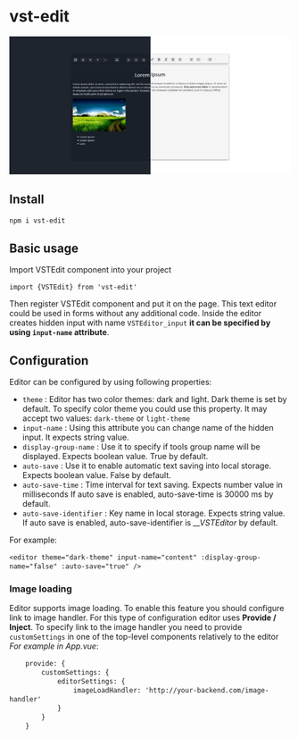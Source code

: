 # vst-edit
![alt text](https://github.com/Zaba-web/VSTEdit/raw/main/image.jpg)


## Install
```
npm i vst-edit
```

## Basic usage
Import VSTEdit component into your project
```
import {VSTEdit} from 'vst-edit'
```
Then register VSTEdit component and put it on the page. This text editor could be used in forms without any additional code. Inside the editor creates hidden input with name ```VSTEditor_input``` **it can be specified by using `input-name` attribute**.

## Configuration
Editor can be configured by using following properties:

- `theme` : Editor has two color themes: dark and light. Dark theme is set by default. To specify color theme you could use this property. It may accept two values: `dark-theme` or `light-theme`
- `input-name` : Using this attribute you can change name of the hidden input. It expects string value.
- `display-group-name` : Use it to specify if tools group name will be displayed. Expects boolean value. True by default.
- `auto-save` : Use it to enable automatic text saving into local storage. Expects boolean value. False by default.
- `auto-save-time` : Time interval for text saving. Expects number value in milliseconds If auto save is enabled, auto-save-time is 30000 ms by default.
- `auto-save-identifier` : Key name in local storage. Expects string value. If auto save is enabled, auto-save-identifier is *__VSTEditor* by default.

For example: 
```
<editor theme="dark-theme" input-name="content" :display-group-name="false" :auto-save="true" />
```

### Image loading
Editor supports image loading. To enable this feature you should configure link to image handler. For this type of configuration editor uses **Provide / Inject**. To specify link to the image handler you need to provide `customSettings` in one of the top-level components relatively to the editor *For example in App.vue*:
```
	provide: {
		customSettings: {
			editorSettings: {
				imageLoadHandler: 'http://your-backend.com/image-handler'
			}
		}
	}
```
